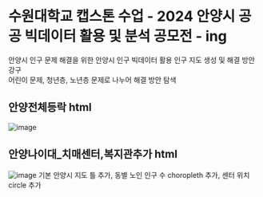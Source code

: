 # 수원대학교 캡스톤 수업 - 2024 안양시 공공 빅데이터 활용 및 분석 공모전 - ing
안양시 인구 문제 해결을 위한 안양시 인구 빅데이터 활용 인구 지도 생성 및 해결 방안 강구  
어린이 문제, 청년층, 노년층 문제로 나누어 해결 방안 탐색
## 안양전체등락 html
![image](https://github.com/Kimwonjoon/Capstone_swu/assets/96778880/6206fc39-c1a4-40a4-9d69-918773949e28)  
## 안양나이대_치매센터,복지관추가 html
![image](https://github.com/Kimwonjoon/Capstone_swu/assets/96778880/b136ad2c-7f43-43de-bf11-ae2c18af5ec8)
기본 안양시 지도 틀 추가, 동별 노인 인구 수 choropleth 추가, 센터 위치 circle 추가
